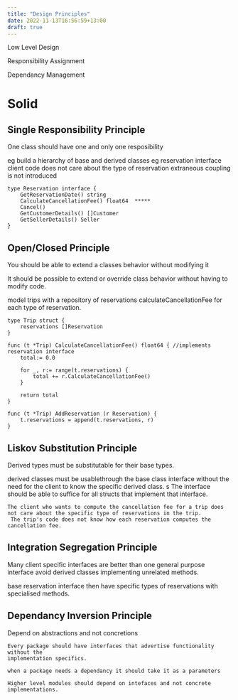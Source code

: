 ```yaml
---
title: "Design Principles"
date: 2022-11-13T16:56:59+13:00
draft: true
---
```

Low Level Design 

Responsibility Assignment

Dependancy Management 

# Solid 

## Single Responsibility Principle 
One class should have one and only one resposibility

eg build a hierarchy of base and derived classes 
eg reservation interface
client code does not care about the type of reservation extraneous coupling is not introduced

```
type Reservation interface {
    GetReservationDate() string
    CalculateCancellationFee() float64  ***** 
    Cancel()
    GetCustomerDetails() []Customer
    GetSellerDetails() Seller
}
```

##  Open/Closed Principle 
You should be able to extend a classes behavior without modifying it

It should be possible to extend or override class behavior without having to modify code.

model trips with a repository of reservations 
calculateCancellationFee 
for each type of reservation. 

```
type Trip struct {
    reservations []Reservation
}

func (t *Trip) CalculateCancellationFee() float64 { //implements reservation interface
    total:= 0.0

    for _, r:= range(t.reservations) {
        total += r.CalculateCancellationFee()
    }

    return total
}

func (t *Trip) AddReservation (r Reservation) {
    t.reservations = append(t.reservations, r)
}
```

## Liskov Substitution Principle
Derived types must be substitutable for their base types.

derived classes must be usablethrough the base class interface without 
the need for the client to know the specific derived class.
s
The interface should be able to suffice for all structs that implement that interface.

```
The client who wants to compute the cancellation fee for a trip does not care about the specific type of reservations in the trip.
 The trip's code does not know how each reservation computes the cancellation fee.
```


## Integration Segregation Principle 
Many client specific interfaces are better than one general purpose interface
avoid derived classes implementing unrelated methods.

base reservation interface then have specific types of reservations with 
specialised methods.

## Dependancy Inversion Principle 
Depend on abstractions and not concretions

```
Every package should have interfaces that advertise functionality without the
implementation specifics.

when a package needs a dependancy it should take it as a parameters

Higher level modules should depend on intefaces and not concrete implementations.


```

